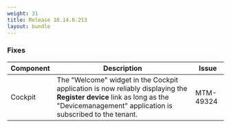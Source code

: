 ```yaml
---
weight: 31
title: Release 10.14.0.213
layout: bundle
---
```


<!--10.14.0.205 - 10.14.0.213-->

### Fixes

<div><table ><colgroup>
<col style="width: 15%;"><col style="width: 70%;"><col style="width: 15%;"></colgroup>
<thead><tr>
<th>
Component</th>
<th>
Description</th>
<th>
Issue</th>
</tr>
</thead><tbody>

<tr>
<td>Cockpit</td>
<td>The "Welcome" widget in the Cockpit application is now reliably displaying the <b>Register device</b> link as long as the "Devicemanagement" application is subscribed to the tenant.</td>
<td>MTM-49324</td>
</tr>

</tbody></table></div>
